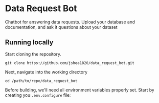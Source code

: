 # Data Request Bot
Chatbot for answering data requests. Upload your database and documentation, and ask it questions about your dataset

## Running locally
Start cloning the repository.

`git clone https://github.com/jshea1820/data_request_bot.git`

Next, navigate into the working directory

`cd /path/to/repo/data_request_bot`

Before building, we'll need all environment variables properly set. Start by creating
you ``.env.configure`` file:



